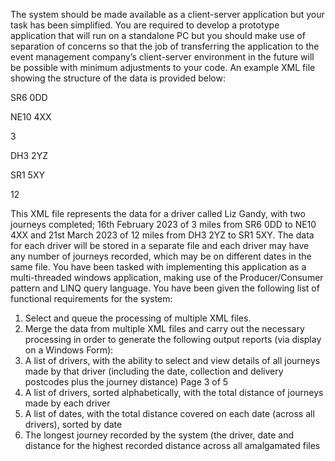 The system should be made available as a client-server application but your task has been simplified. You are required to develop a prototype application that will run on a standalone PC but you should make use of separation of concerns so that the job of transferring the application to the event management company’s client-server environment in the future will be possible with minimum adjustments to your code.
An example XML file showing the structure of the data is provided below:


<?xml version="1.0" encoding="utf-8" ?>

<SpeedyEat>
  
<Driver name="Liz Gandy">
  
<Journey date="16/02/2023">
  
<Collection>SR6 0DD</Collection>

<Delivery>NE10 4XX</Delivery>

<Distance>3</Distance>

</Journey>

<Journey date="21/03/2023">
  
<Collection>DH3 2YZ</Collection>

<Delivery>SR1 5XY</Delivery>

<Distance>12</Distance>

</Journey>

</Driver>

</SpeedyEat>


This XML file represents the data for a driver called Liz Gandy, with two journeys completed; 16th February
2023 of 3 miles from SR6 0DD to NE10 4XX and 21st March 2023 of 12 miles from DH3 2YZ to SR1 5XY.
The data for each driver will be stored in a separate file and each driver may have any number of journeys recorded, which may be on different dates in the same file.
You have been tasked with implementing this application as a multi-threaded windows application, making use of the Producer/Consumer pattern and LINQ query language. You have been given the following list of functional requirements for the system:
1. Select and queue the processing of multiple XML files.
2.  Merge the data from multiple XML files and carry out the necessary processing in order to generate
the following output reports (via display on a Windows Form):
3.  A list of drivers, with the ability to select and view details of all journeys made by that driver
(including the date, collection and delivery postcodes plus the journey distance)
Page 3 of 5
4.  A list of drivers, sorted alphabetically, with the total distance of journeys made by each driver
5.  A list of dates, with the total distance covered on each date (across all drivers), sorted by date
5.  The longest journey recorded by the system (the driver, date and distance for the highest
recorded distance across all amalgamated files
